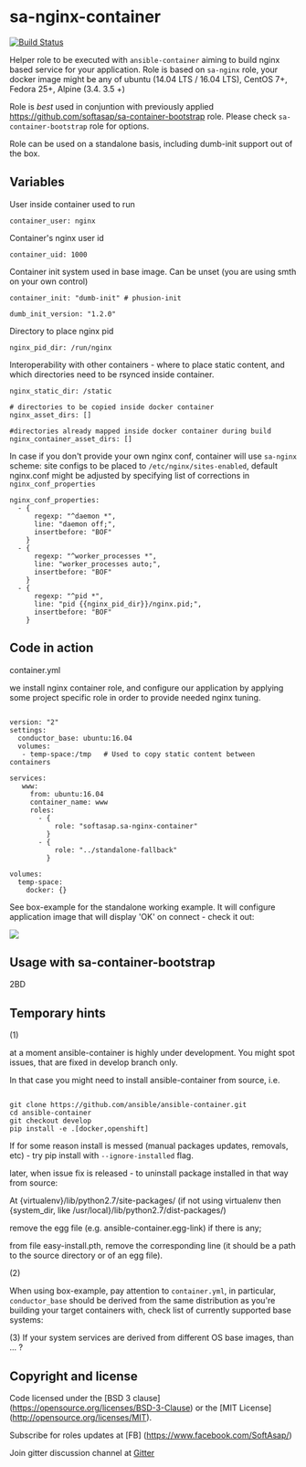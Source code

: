 sa-nginx-container
==================

[![Build Status](https://travis-ci.org/softasap/sa-nginx-container.svg?branch=master)](https://travis-ci.org/softasap/sa-nginx-container)

Helper role to be executed with `ansible-container` aiming to build nginx based service for your application. Role is based on `sa-nginx` role,
your docker image might be any of ubuntu (14.04 LTS / 16.04 LTS), CentOS 7+, Fedora 25+, Alpine (3.4. 3.5 +)

Role is _best_ used in conjuntion with previously applied https://github.com/softasap/sa-container-bootstrap role.
Please check `sa-container-bootstrap` role for options.

Role can be used on  a standalone basis, including dumb-init support out of the box.

Variables
---------

User inside container used to run
```
container_user: nginx
```

Container's nginx user id
```
container_uid: 1000
```

Container init system used in base image. Can be unset (you are using smth on your own control)

```
container_init: "dumb-init" # phusion-init

dumb_init_version: "1.2.0"
```

Directory to place nginx pid
```
nginx_pid_dir: /run/nginx
```

Interoperability with other containers - where to place static content,
and which directories need to be rsynced inside container.
```
nginx_static_dir: /static

# directories to be copied inside docker container
nginx_asset_dirs: []

#directories already mapped inside docker container during build
nginx_container_asset_dirs: []
```

In case if you don't provide your own nginx conf, container will use `sa-nginx`
scheme: site configs to be placed to `/etc/nginx/sites-enabled`, default nginx.conf
might be adjusted by specifying list of corrections in `nginx_conf_properties`

```
nginx_conf_properties:
  - {
      regexp: "^daemon *",
      line: "daemon off;",
      insertbefore: "BOF"
    }
  - {
      regexp: "^worker_processes *",
      line: "worker_processes auto;",
      insertbefore: "BOF"
    }
  - {
      regexp: "^pid *",
      line: "pid {{nginx_pid_dir}}/nginx.pid;",
      insertbefore: "BOF"
    }
```

Code in action
--------------

container.yml

we install nginx container role, and configure our application by applying some project
specific role in order to provide needed nginx tuning.


```

version: "2"
settings:
  conductor_base: ubuntu:16.04
  volumes:
   - temp-space:/tmp   # Used to copy static content between containers

services:
   www:
     from: ubuntu:16.04
     container_name: www
     roles:
       - {
           role: "softasap.sa-nginx-container"
         }
       - {
           role: "../standalone-fallback"
         }

volumes:
  temp-space:
    docker: {}

```

See box-example for the standalone working example. It will configure application
image that will display 'OK' on connect - check it out:

[![](https://github.com/play-with-docker/stacks/raw/cff22438cb4195ace27f9b15784bbb497047afa7/assets/images/button.png)](http://play-with-docker.com?stack=https://raw.githubusercontent.com/softasap/sa-nginx-container/master/box-example/docker-compose-try.yml)


Usage with sa-container-bootstrap
---------------------------------

2BD


Temporary hints
---------------

(1)

at a moment ansible-container is highly under development. You might spot issues, that are fixed in develop branch only.

In that case you might need to install ansible-container from source, i.e.

```shell

git clone https://github.com/ansible/ansible-container.git
cd ansible-container
git checkout develop
pip install -e .[docker,openshift]
```

If for some reason install is messed (manual packages updates, removals, etc) - try pip install with `--ignore-installed` flag.

later, when issue fix is released - to uninstall package installed in that way from source:

At {virtualenv}/lib/python2.7/site-packages/ (if not using virtualenv then {system_dir, like /usr/local}/lib/python2.7/dist-packages/)

remove the egg file (e.g. ansible-container.egg-link) if there is any;

from file easy-install.pth, remove the corresponding line (it should be a path to the source directory or of an egg file).

(2)

When using box-example, pay attention to `container.yml`, in particular, `conductor_base` should be derived
from the same distribution as you're building your target containers with, check list of currently supported base systems:


(3)
  If your system services are derived from different OS base images, than ... ?


Copyright and license
---------------------

Code licensed under the [BSD 3 clause] (https://opensource.org/licenses/BSD-3-Clause) or the [MIT License] (http://opensource.org/licenses/MIT).

Subscribe for roles updates at [FB] (https://www.facebook.com/SoftAsap/)

Join gitter discussion channel at [Gitter](https://gitter.im/softasap)
